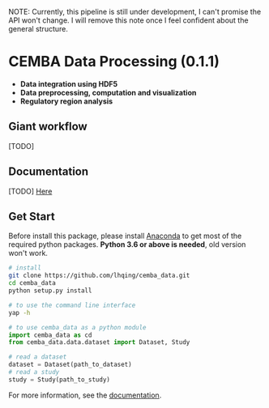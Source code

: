 NOTE: Currently, this pipeline is still under development, I can't promise the API won't change. I will remove this note once I feel confident about the general structure.

# CEMBA Data Processing (0.1.1)
- **Data integration using HDF5**
- **Data preprocessing, computation and visualization**
- **Regulatory region analysis**

## Giant workflow
[TODO]

## Documentation
[TODO] [Here](https://cemba-data.readthedocs.io/en/latest)

## Get Start
Before install this package, please install [Anaconda](https://www.anaconda.com/download/) to get most of the required python packages. **Python 3.6 or above is needed**, old version won't work.


```bash
# install
git clone https://github.com/lhqing/cemba_data.git
cd cemba_data
python setup.py install

# to use the command line interface
yap -h
```
```python
# to use cemba_data as a python module
import cemba_data as cd
from cemba_data.data.dataset import Dataset, Study

# read a dataset
dataset = Dataset(path_to_dataset)
# read a study
study = Study(path_to_study)
```
For more information, see the [documentation]((https://cemba-data.readthedocs.io/en/latest)).

